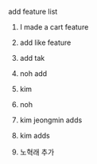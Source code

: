 add feature list

1. I made a cart feature
2. add like feature

3. add tak
4. noh add
5. kim
6. noh
7. kim jeongmin adds
8. kim adds
9. 노혁래 추가
